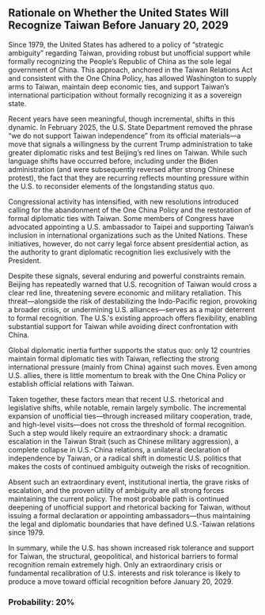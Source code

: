 ## Rationale on Whether the United States Will Recognize Taiwan Before January 20, 2029

Since 1979, the United States has adhered to a policy of “strategic ambiguity” regarding Taiwan, providing robust but unofficial support while formally recognizing the People’s Republic of China as the sole legal government of China. This approach, anchored in the Taiwan Relations Act and consistent with the One China Policy, has allowed Washington to supply arms to Taiwan, maintain deep economic ties, and support Taiwan’s international participation without formally recognizing it as a sovereign state.

Recent years have seen meaningful, though incremental, shifts in this dynamic. In February 2025, the U.S. State Department removed the phrase “we do not support Taiwan independence” from its official materials—a move that signals a willingness by the current Trump administration to take greater diplomatic risks and test Beijing’s red lines on Taiwan. While such language shifts have occurred before, including under the Biden administration (and were subsequently reversed after strong Chinese protest), the fact that they are recurring reflects mounting pressure within the U.S. to reconsider elements of the longstanding status quo.

Congressional activity has intensified, with new resolutions introduced calling for the abandonment of the One China Policy and the restoration of formal diplomatic ties with Taiwan. Some members of Congress have advocated appointing a U.S. ambassador to Taipei and supporting Taiwan’s inclusion in international organizations such as the United Nations. These initiatives, however, do not carry legal force absent presidential action, as the authority to grant diplomatic recognition lies exclusively with the President.

Despite these signals, several enduring and powerful constraints remain. Beijing has repeatedly warned that U.S. recognition of Taiwan would cross a clear red line, threatening severe economic and military retaliation. This threat—alongside the risk of destabilizing the Indo-Pacific region, provoking a broader crisis, or undermining U.S. alliances—serves as a major deterrent to formal recognition. The U.S.'s existing approach offers flexibility, enabling substantial support for Taiwan while avoiding direct confrontation with China.

Global diplomatic inertia further supports the status quo: only 12 countries maintain formal diplomatic ties with Taiwan, reflecting the strong international pressure (mainly from China) against such moves. Even among U.S. allies, there is little momentum to break with the One China Policy or establish official relations with Taiwan.

Taken together, these factors mean that recent U.S. rhetorical and legislative shifts, while notable, remain largely symbolic. The incremental expansion of unofficial ties—through increased military cooperation, trade, and high-level visits—does not cross the threshold of formal recognition. Such a step would likely require an extraordinary shock: a dramatic escalation in the Taiwan Strait (such as Chinese military aggression), a complete collapse in U.S.-China relations, a unilateral declaration of independence by Taiwan, or a radical shift in domestic U.S. politics that makes the costs of continued ambiguity outweigh the risks of recognition.

Absent such an extraordinary event, institutional inertia, the grave risks of escalation, and the proven utility of ambiguity are all strong forces maintaining the current policy. The most probable path is continued deepening of unofficial support and rhetorical backing for Taiwan, without issuing a formal declaration or appointing ambassadors—thus maintaining the legal and diplomatic boundaries that have defined U.S.-Taiwan relations since 1979.

In summary, while the U.S. has shown increased risk tolerance and support for Taiwan, the structural, geopolitical, and historical barriers to formal recognition remain extremely high. Only an extraordinary crisis or fundamental recalibration of U.S. interests and risk tolerance is likely to produce a move toward official recognition before January 20, 2029.

### Probability: 20%